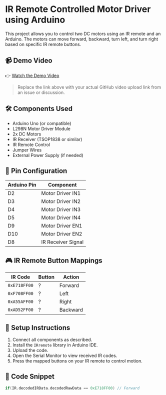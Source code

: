 # IR Remote Controlled Motor Driver using Arduino

This project allows you to control two DC motors using an IR remote and an Arduino. The motors can move forward, backward, turn left, and turn right based on specific IR remote buttons.

## 📹 Demo Video

👉 [Watch the Demo Video](https://github.com/huseyinTozluyurt/ArduinoProjects/blob/f6d991a158bde481931ab713786442e86a91473e/Car/Car%20(2).mp4)

> Replace the link above with your actual GitHub video upload link from an issue or discussion.

## 🛠️ Components Used

- Arduino Uno (or compatible)
- L298N Motor Driver Module
- 2x DC Motors
- IR Receiver (TSOP1838 or similar)
- IR Remote Control
- Jumper Wires
- External Power Supply (if needed)

## 🔌 Pin Configuration

| Arduino Pin | Component            |
|-------------|----------------------|
| D2          | Motor Driver IN1     |
| D3          | Motor Driver IN2     |
| D4          | Motor Driver IN3     |
| D5          | Motor Driver IN4     |
| D9          | Motor Driver EN1     |
| D10         | Motor Driver EN2     |
| D8          | IR Receiver Signal   |

## 🎮 IR Remote Button Mappings

| IR Code      | Button | Action   |
|--------------|--------|----------|
| `0xE718FF00` |   ?    | Forward  |
| `0xF708FF00` |   ?    | Left     |
| `0xA55AFF00` |   ?    | Right    |
| `0xAD52FF00` |   ?    | Backward |

## 🚀 Setup Instructions

1. Connect all components as described.
2. Install the `IRremote` library in Arduino IDE.
3. Upload the code.
4. Open the Serial Monitor to view received IR codes.
5. Press the mapped buttons on your IR remote to control motion.

## 📂 Code Snippet

```cpp
if(IR.decodedIRData.decodedRawData == 0xE718FF00) // Forward
